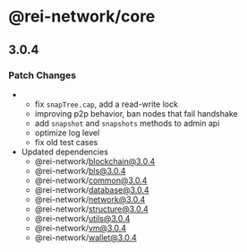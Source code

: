 # @rei-network/core

## 3.0.4

### Patch Changes

- - fix `snapTree.cap`, add a read-write lock
  - improving p2p behavior, ban nodes that fail handshake
  - add `snapshot` and `snapshots` methods to admin api
  - optimize log level
  - fix old test cases
- Updated dependencies
  - @rei-network/blockchain@3.0.4
  - @rei-network/bls@3.0.4
  - @rei-network/common@3.0.4
  - @rei-network/database@3.0.4
  - @rei-network/network@3.0.4
  - @rei-network/structure@3.0.4
  - @rei-network/utils@3.0.4
  - @rei-network/vm@3.0.4
  - @rei-network/wallet@3.0.4
